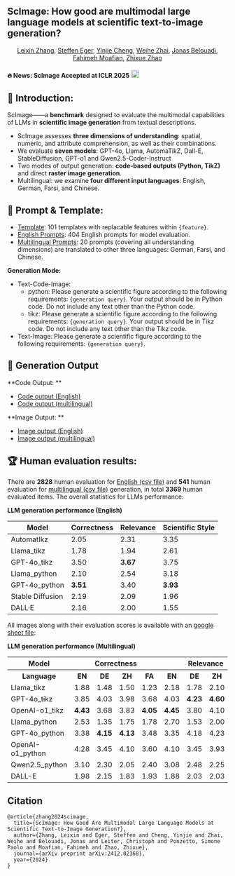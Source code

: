 
## ScImage: How good are multimodal large language models at scientific text-to-image generation?



<div align="center",style="font-family: charter;">
    <a href="https://scholar.google.com/citations?user=dTRy2gUAAAAJ&hl=en" target="_blank">Leixin Zhang</a>,
    <a href="https://scholar.google.com/citations?user=TnuqAW0AAAAJ&hl=en" target="_blank">Steffen Eger</a>,
    <a href="https://openreview.net/profile?id=~Yinjie_Cheng1" target="_blank">Yinjie Cheng</a>,
    <a href="https://scholar.google.com/citations?user=0BU245kAAAAJ&hl=en" target="_blank">Weihe Zhai</a>,
    <a href="https://scholar.google.com/citations?user=ut5IWKwAAAAJ&hl=en" target="_blank">Jonas Belouadi</a>,
    <a href="https://scholar.google.com/citations?user=UxfiZA0AAAAJ&hl=en" target="_blank">Fahimeh Moafian</a>,
    <a href="https://scholar.google.com/citations?user=bwiMxxsAAAAJ&hl=en" target="_blank">Zhixue Zhao</a>
</div>


#### 🔥 News: **ScImage Accepted at ICLR 2025** <a href="https://huggingface.co/datasets/casszhao/ScImage" target="_blank"> <img alt="Benchmark: ScImage" src="https://img.shields.io/badge/%F0%9F%A4%97%20_Benchmark-ScImage-ffc107?color=ffc107&logoColor=white" height="18"/> </a>


    
## 🚀 Introduction: 
ScImage——a **benchmark** designed to evaluate the multimodal capabilities of LLMs in **scientific image generation** from textual descriptions. 
- ScImage assesses **three dimensions of understanding**: spatial, numeric, and attribute comprehension, as well as their combinations.
- We evaluate **seven models**: GPT-4o, Llama, AutomaTikZ, Dall-E, StableDiffusion, GPT-o1 and Qwen2.5-Coder-Instruct
- Two modes of output generation: **code-based outputs (Python, TikZ)** and direct **raster image generation**.
- Multilingual: we examine **four different input languages**: English, German, Farsi, and Chinese.

## 📝 Prompt & Template:
- [Template](template.csv): 101 templates with replacable features within `{feature}`.
- [English Prompts](prompt.csv): 404 English prompts for model evaluation.
- [Multilingual Prompts](multilingual_prompt.csv): 20 prompts (covering all understanding dimensions) are translated to other three languages: German, Farsi, and Chinese.

    
**Generation Mode:**

- Text-Code-Image:
    - python: Please generate a scientific figure according to the following requirements: `{generation query}`. Your output should be in Python code. Do not include any text other than the Python code.
    - tikz: Please generate a scientific figure according to the following requirements: `{generation query}`. Your output should be in Tikz code. Do not include any text other than the Tikz code.
- Text-Image: Please generate a scientific figure according to the following requirements: `{generation query}`.
  
## 🧩 Generation Output

**Code Output: **
- [Code output (English)](https://drive.google.com/drive/folders/17QPqBBCGMW1gL4t63T_3h-G02NrgsyQS?usp=sharing)
- [Code output (multilingual)](https://drive.google.com/drive/folders/1vYaRGRd6XvcT2pjZYQ2w76-b57arPGVZ?usp=sharing)

**Image Output: **
- [Image output (English)](https://drive.google.com/drive/folders/1Ruj0XihQylbpORBDLWrRAC8OIb0zLORY?usp=sharing)
- [Image output (multilingual)](https://drive.google.com/drive/folders/1Ke2oL2nmXwpSSwZfh_yifyAof_XYlIGo?usp=sharing)


## 🏆 Human evaluation results: 

There are **2828** human evaluation for [English (csv file)](Human_Evaluation_Scores/English_evaluation_score.csv) and **541** human evaluation for [multilingual (csv file)](Human_Evaluation_Scores/multilingual_evaluation_score.csv) generation, in total **3369** human evaluated items. The overall statistics for LLMs performance:

**LLM generation performance (English)**

| Model             | Correctness | Relevance | Scientific Style |
|------------------|-------------|-----------|------------------|
| AutomatIkz        | 2.05        | 2.31      | 3.35             |
| Llama_tikz        | 1.78        | 1.94      | 2.61             |
| GPT-4o_tikz       | 3.50        | **3.67**  | 3.75             |
| Llama_python      | 2.10        | 2.54      | 3.18             |
| GPT-4o_python     | **3.51**    | 3.40      | **3.93**         |
| Stable Diffusion  | 2.19        | 2.09      | 1.96             |
| DALL·E            | 2.16        | 2.00      | 1.55             |

All images along with their evaluation scores is available with an [google sheet file](https://docs.google.com/spreadsheets/d/1e-5_BbLZQ6h4RrJXwYYoh-70_XJuiaK8/edit?usp=sharing&ouid=102282799414163318354&rtpof=true&sd=true): 

 **LLM generation performance (Multilingual)**



<table>
  <tr>
    <th rowspan="1">Model</th>
    <th colspan="4">Correctness</th>
    <th colspan="4">Relevance</th>
    <th colspan="4">Scientific Style</th>
  </tr>
  <tr>
    <th>Language</th>
    <th>EN</th><th>DE</th><th>ZH</th><th>FA</th>
    <th>EN</th><th>DE</th><th>ZH</th><th>FA</th>
    <th>EN</th><th>DE</th><th>ZH</th><th>FA</th>
  </tr>
  </tr>
  <tr><td>Llama_tikz</td><td>1.88</td><td>1.48</td><td>1.50</td><td>1.23</td><td>2.18</td><td>1.78</td><td>2.10</td><td>1.68</td><td>2.78</td><td>2.23</td><td>2.80</td><td>2.90</td></tr>
  <tr><td>GPT-4o_tikz</td><td>3.85</td><td>4.03</td><td>3.98</td><td>3.68</td><td>4.03</td><td><b>4.23</b></td><td><b>4.60</b></td><td>3.98</td><td>4.10</td><td><b>4.43</b></td><td>4.40</td><td>3.98</td></tr>
  <tr><td>OpenAI-o1_tikz</td><td><b>4.43</b></td><td>3.68</td><td>3.83</td><td><b>4.05</b></td><td><b>4.45</b></td><td>3.80</td><td>4.10</td><td><b>4.18</b></td><td>4.40</td><td>3.88</td><td>4.03</td><td><b>4.05</b></td></tr>
  <tr><td>Llama_python</td><td>2.53</td><td>1.35</td><td>1.75</td><td>1.78</td><td>2.70</td><td>1.53</td><td>2.00</td><td>1.90</td><td>3.20</td><td>2.50</td><td>3.10</td><td>3.30</td></tr>
  <tr><td>GPT-4o_python</td><td>3.38</td><td><b>4.15</b></td><td><b>4.13</b></td><td>3.48</td><td>3.35</td><td>4.18</td><td>4.23</td><td>3.35</td><td>3.88</td><td><b>4.50</b></td><td><b>4.83</b></td><td>3.85</td></tr>
  <tr><td>OpenAI-o1_python</td><td>4.28</td><td>3.45</td><td>4.10</td><td>3.60</td><td>4.10</td><td>3.45</td><td>3.93</td><td>3.60</td><td><b>4.50</b></td><td>4.08</td><td>4.30</td><td><b>4.05</b></td></tr>
  <tr><td>Qwen2.5_python</td><td>3.10</td><td>2.30</td><td>2.05</td><td>2.40</td><td>3.08</td><td>2.48</td><td>2.25</td><td>2.53</td><td>3.70</td><td>3.43</td><td>3.28</td><td>3.68</td></tr>
  <tr><td>DALL-E</td><td>1.98</td><td>2.15</td><td>1.83</td><td>1.93</td><td>1.88</td><td>2.03</td><td>2.03</td><td>2.00</td><td>1.40</td><td>1.58</td><td>1.53</td><td>1.50</td></tr>
</table>





## Citation 
```
@article{zhang2024scimage,
  title={ScImage: How Good Are Multimodal Large Language Models at Scientific Text-to-Image Generation?},
  author={Zhang, Leixin and Eger, Steffen and Cheng, Yinjie and Zhai, Weihe and Belouadi, Jonas and Leiter, Christoph and Ponzetto, Simone Paolo and Moafian, Fahimeh and Zhao, Zhixue},
  journal={arXiv preprint arXiv:2412.02368},
  year={2024}
}
```

